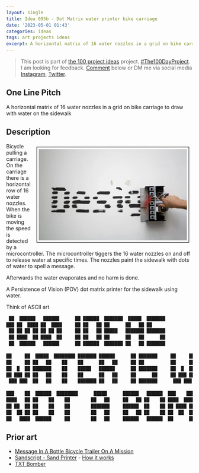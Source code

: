 ```yaml
---
layout: single
title: Idea 095b - Dot Matrix water printer bike carriage
date: '2023-05-01 01:43'
categories: ideas
tags: art projects ideas
excerpt: A horizontal matrix of 16 water nozzles in a grid on bike carriage to draw with water on the sidewalk
---
```


> This post is part of [the 100 project ideas](https://blog.abluestar.com/projects/2023-100-ideas/) project. [#The100DayProject](https://www.the100dayproject.org/). I am looking for feedback. <a href='#utterances-comments'>Comment</a> below or DM me via social media <a href="https://instagram.com/funvill" rel="nofollow noopener noreferrer"><i class="fab fa-fw fa-instagram" aria-hidden="true"></i><span class="label">Instagram</span></a>, <a href="https://twitter.com/funvill" rel="nofollow noopener noreferrer"><i class="fab fa-fw fa-twitter" aria-hidden="true"></i><span class="label">Twitter</span></a>.

## One Line Pitch

A horizontal matrix of 16 water nozzles in a grid on bike carriage to draw with water on the sidewalk

## Description

<img src='\public\uploads\2023\dotmatrix.png' alt='dotmatrix' title='dotmatrix' style="float: right; max-width: 400px; margin: 10px; border: 1px solid black; padding: 5px">Bicycle pulling a carriage. On the carriage there is a horizontal row of 16 water nozzles. When the bike is moving the speed is detected by a microcontroller. The microcontroller tiggers the 16 water nozzles on and off to release water at specific times. The nozzles paint the sidewalk with dots of water to spell a message.

Afterwards the water evaporates and no harm is done.

A Persistence of Vision (POV) dot matrix printer for the sidewalk using water.

Think of ASCII art

```txt
 ██  ██████   ██████      ██ ██████  ███████  █████  ███████ 
███ ██  ████ ██  ████     ██ ██   ██ ██      ██   ██ ██      
 ██ ██ ██ ██ ██ ██ ██     ██ ██   ██ █████   ███████ ███████ 
 ██ ████  ██ ████  ██     ██ ██   ██ ██      ██   ██      ██ 
 ██  ██████   ██████      ██ ██████  ███████ ██   ██ ███████ 
                                                                                                        
██     ██  █████  ████████ ███████ ██████      ██ ███████     ██     ██ ███████ ████████ 
██     ██ ██   ██    ██    ██      ██   ██     ██ ██          ██     ██ ██         ██    
██  █  ██ ███████    ██    █████   ██████      ██ ███████     ██  █  ██ █████      ██    
██ ███ ██ ██   ██    ██    ██      ██   ██     ██      ██     ██ ███ ██ ██         ██    
 ███ ███  ██   ██    ██    ███████ ██   ██     ██ ███████      ███ ███  ███████    ██    

███    ██  ██████  ████████      █████      ██████   ██████  ███    ███ ██████  
████   ██ ██    ██    ██        ██   ██     ██   ██ ██    ██ ████  ████ ██   ██
██ ██  ██ ██    ██    ██        ███████     ██████  ██    ██ ██ ████ ██ ██████  
██  ██ ██ ██    ██    ██        ██   ██     ██   ██ ██    ██ ██  ██  ██ ██   ██
██   ████  ██████     ██        ██   ██     ██████   ██████  ██      ██ ██████  
```

## Prior art

- [Message In A Bottle Bicycle Trailer On A Mission](https://hackaday.com/2020/06/19/message-in-a-bottle-bicycle-trailer-on-a-mission/)
- [Sandscript - Sand Printer](https://www.youtube.com/watch?v=ZW-IqDJhunQ) - [How it works](https://www.youtube.com/watch?v=YwJofR75oeI)
- [TXT Bomber](https://hackaday.com/2010/08/05/txtbomber/)
